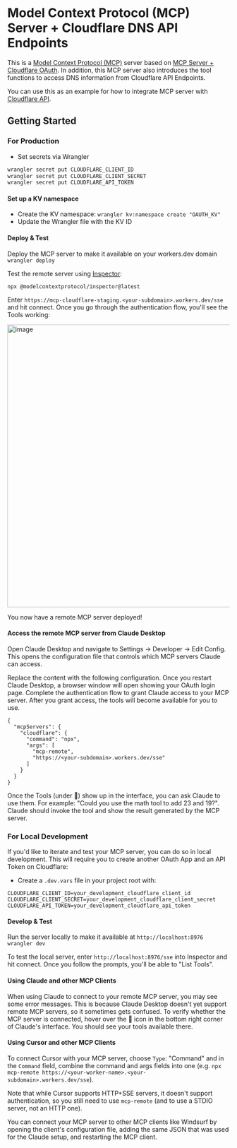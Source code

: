 # Model Context Protocol (MCP) Server + Cloudflare DNS API Endpoints

This is a [Model Context Protocol (MCP)](https://modelcontextprotocol.io/introduction) server based on [MCP Server + Cloudflare OAuth](https://github.com/axiapubsub/mcp-server-cloudflare/tree/main/apps/workers-observability). In addition, this MCP server also introduces the tool functions to access DNS information from Cloudflare API Endpoints.

You can use this as an example for how to integrate MCP server with [Cloudflare API](https://developers.cloudflare.com/api/).

## Getting Started

### For Production

- Set secrets via Wrangler

```bash
wrangler secret put CLOUDFLARE_CLIENT_ID
wrangler secret put CLOUDFLARE_CLIENT_SECRET
wrangler secret put CLOUDFLARE_API_TOKEN
```

#### Set up a KV namespace

- Create the KV namespace:
  `wrangler kv:namespace create "OAUTH_KV"`
- Update the Wrangler file with the KV ID

#### Deploy & Test

Deploy the MCP server to make it available on your workers.dev domain
` wrangler deploy`

Test the remote server using [Inspector](https://modelcontextprotocol.io/docs/tools/inspector):

```
npx @modelcontextprotocol/inspector@latest
```

Enter `https://mcp-cloudflare-staging.<your-subdomain>.workers.dev/sse` and hit connect. Once you go through the authentication flow, you'll see the Tools working:

<img width="640" alt="image" src="https://github.com/user-attachments/assets/7973f392-0a9d-4712-b679-6dd23f824287" />

You now have a remote MCP server deployed!

#### Access the remote MCP server from Claude Desktop

Open Claude Desktop and navigate to Settings -> Developer -> Edit Config. This opens the configuration file that controls which MCP servers Claude can access.

Replace the content with the following configuration. Once you restart Claude Desktop, a browser window will open showing your OAuth login page. Complete the authentication flow to grant Claude access to your MCP server. After you grant access, the tools will become available for you to use.

```
{
  "mcpServers": {
    "cloudflare": {
      "command": "npx",
      "args": [
        "mcp-remote",
        "https://<your-subdomain>.workers.dev/sse"
      ]
    }
  }
}
```

Once the Tools (under 🔨) show up in the interface, you can ask Claude to use them. For example: "Could you use the math tool to add 23 and 19?". Claude should invoke the tool and show the result generated by the MCP server.

### For Local Development

If you'd like to iterate and test your MCP server, you can do so in local development. This will require you to create another OAuth App and an API Token on Cloudflare:

- Create a `.dev.vars` file in your project root with:

```
CLOUDFLARE_CLIENT_ID=your_development_cloudflare_client_id
CLOUDFLARE_CLIENT_SECRET=your_development_cloudflare_client_secret
CLOUDFLARE_API_TOKEN=your_development_cloudflare_api_token
```

#### Develop & Test

Run the server locally to make it available at `http://localhost:8976`
`wrangler dev`

To test the local server, enter `http://localhost:8976/sse` into Inspector and hit connect. Once you follow the prompts, you'll be able to "List Tools".

#### Using Claude and other MCP Clients

When using Claude to connect to your remote MCP server, you may see some error messages. This is because Claude Desktop doesn't yet support remote MCP servers, so it sometimes gets confused. To verify whether the MCP server is connected, hover over the 🔨 icon in the bottom right corner of Claude's interface. You should see your tools available there.

#### Using Cursor and other MCP Clients

To connect Cursor with your MCP server, choose `Type`: "Command" and in the `Command` field, combine the command and args fields into one (e.g. `npx mcp-remote https://<your-worker-name>.<your-subdomain>.workers.dev/sse`).

Note that while Cursor supports HTTP+SSE servers, it doesn't support authentication, so you still need to use `mcp-remote` (and to use a STDIO server, not an HTTP one).

You can connect your MCP server to other MCP clients like Windsurf by opening the client's configuration file, adding the same JSON that was used for the Claude setup, and restarting the MCP client.
